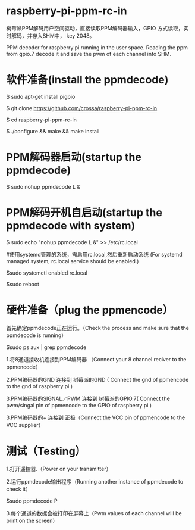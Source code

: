# raspberry-pi-ppm-rc-in

树莓派PPM解码用户空间驱动，直接读取PPM编码器输入，GPIO 方式读取，实时解码，并存入SHM中， key 2048。

PPM decoder for raspberry pi running in the user space.
Reading the ppm from gpio.7 decode it and save the pwm of each channel into SHM.

# 软件准备(install the ppmdecode)

$ sudo apt-get install pigpio

$ git clone https://github.com/crossa/raspberry-pi-ppm-rc-in

$ cd raspberry-pi-ppm-rc-in

$ ./configure && make && make install


# PPM解码器启动(startup the ppmdecode)

$ sudo nohup  ppmdecode L &

# PPM解码开机自启动(startup the ppmdecode with system)

$ sudo echo "nohup ppmdecode L &" >> /etc/rc.local

#使用systemd管理的系统，需启用rc.local,然后重新启动系统 (For systemd managed system, rc.local service should be enabled.)

$sudo systemctl enabled rc.local

$sudo reboot


# 硬件准备（plug the ppmencode）

首先确定ppmdecode正在运行。（Check the process and make sure that the ppmdecode is running）

$sudo ps aux | grep ppmdecode

1.将8通道接收机连接到PPM编码器 （Connect your 8 channel reciver to the ppmencode）

2.PPM编码器的GND 连接到  树莓派的GND ( Connect  the gnd of ppmencode to the  gnd of raspberry pi )

3.PPM编码器的SIGNAL／PWM 连接到  树莓派的GPIO.7( Connect  the pwm/singal pin of  ppmencode to the GPIO of raspberry pi )

3.PPM编码器的+ 连接到 正极（Connect  the  VCC pin of ppmencode to the VCC supplier）

# 测试（Testing）

1.打开遥控器.（Power on your  transmitter）

2.运行ppmdecode输出程序（Running another instance of  ppmdecode to check it）

$sudo ppmdecode P

3.每个通道的数据会被打印在屏幕上（Pwm values of each channel will be print on the screen）





